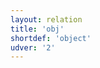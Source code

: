 ```yaml
---
layout: relation
title: 'obj'
shortdef: 'object'
udver: '2'
---
```

<!-- Interlanguage links updated Út zář 29 20:23:39 CEST 2020 -->
